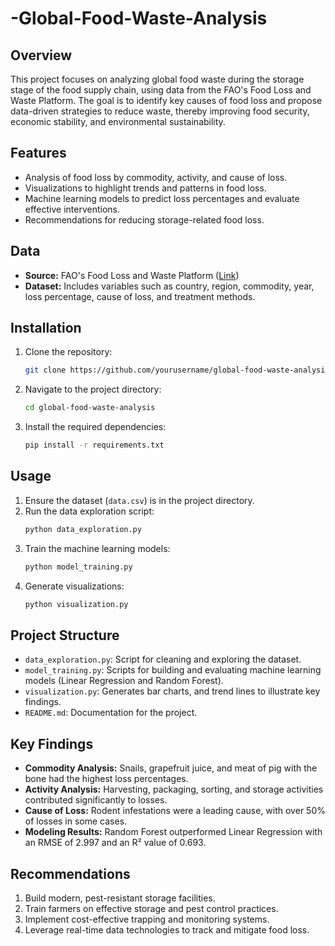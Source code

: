 # -Global-Food-Waste-Analysis

## Overview
This project focuses on analyzing global food waste during the storage stage of the food supply chain, using data from the FAO's Food Loss and Waste Platform. The goal is to identify key causes of food loss and propose data-driven strategies to reduce waste, thereby improving food security, economic stability, and environmental sustainability.

## Features
- Analysis of food loss by commodity, activity, and cause of loss.
- Visualizations to highlight trends and patterns in food loss.
- Machine learning models to predict loss percentages and evaluate effective interventions.
- Recommendations for reducing storage-related food loss.

## Data
- **Source:** FAO's Food Loss and Waste Platform ([Link](https://www.fao.org/platform-food-loss-waste/flw-data/en/))
- **Dataset:** Includes variables such as country, region, commodity, year, loss percentage, cause of loss, and treatment methods.

## Installation
1. Clone the repository:
   ```bash
   git clone https://github.com/yourusername/global-food-waste-analysis.git
   ```
2. Navigate to the project directory:
   ```bash
   cd global-food-waste-analysis
   ```
3. Install the required dependencies:
   ```bash
   pip install -r requirements.txt
   ```

## Usage
1. Ensure the dataset (`data.csv`) is in the project directory.
2. Run the data exploration script:
   ```bash
   python data_exploration.py
   ```
3. Train the machine learning models:
   ```bash
   python model_training.py
   ```
4. Generate visualizations:
   ```bash
   python visualization.py
   ```

## Project Structure
- `data_exploration.py`: Script for cleaning and exploring the dataset.
- `model_training.py`: Scripts for building and evaluating machine learning models (Linear Regression and Random Forest).
- `visualization.py`: Generates bar charts, and trend lines to illustrate key findings.
- `README.md`: Documentation for the project.

## Key Findings
- **Commodity Analysis:** Snails, grapefruit juice, and meat of pig with the bone had the highest loss percentages.
- **Activity Analysis:** Harvesting, packaging, sorting, and storage activities contributed significantly to losses.
- **Cause of Loss:** Rodent infestations were a leading cause, with over 50% of losses in some cases.
- **Modeling Results:** Random Forest outperformed Linear Regression with an RMSE of 2.997 and an R² value of 0.693.

## Recommendations
1. Build modern, pest-resistant storage facilities.
2. Train farmers on effective storage and pest control practices.
3. Implement cost-effective trapping and monitoring systems.
4. Leverage real-time data technologies to track and mitigate food loss.

